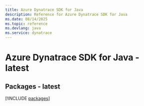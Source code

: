 ```yaml
---
title: Azure Dynatrace SDK for Java
description: Reference for Azure Dynatrace SDK for Java
ms.date: 08/14/2025
ms.topic: reference
ms.devlang: java
ms.service: dynatrace
---
```

# Azure Dynatrace SDK for Java - latest
## Packages - latest
[!INCLUDE [packages](dynatrace-index.md)]